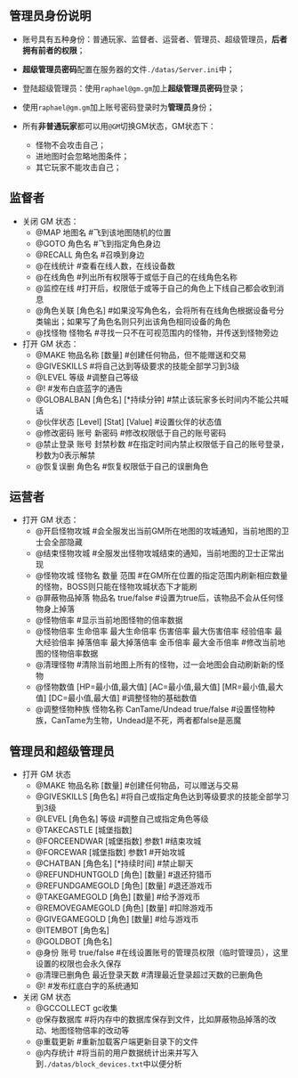 ## 管理员身份说明

- 账号具有五种身份：普通玩家、监督者、运营者、管理员、超级管理员，**后者拥有前者的权限**；

- **超级管理员密码**配置在服务器的文件` ./datas/Server.ini `中；

- 登陆超级管理员：使用` raphael@gm.gm `加上**超级管理员密码**登录；

- 使用` raphael@gm.gm `加上账号密码登录时为**管理员**身份；

- 所有**非普通玩家**都可以用` @GM `切换GM状态，GM状态下：
	- 怪物不会攻击自己；
	- 进地图时会忽略地图条件；
	- 其它玩家不能攻击自己；

## 监督者
- 关闭 GM 状态：
	- @MAP 地图名		#飞到该地图随机的位置
	- @GOTO 角色名		#飞到指定角色身边
	- @RECALL 角色名	#召唤到身边
	- @在线统计                  	#查看在线人数，在线设备数
	- @在线角色            	#列出所有权限等于或低于自己的在线角色名称
	- @监控在线			#打开后，权限低于或等于自己的角色上下线自己都会收到消息
	- @角色关联 [角色名]	#如果没写角色名，会将所有在线角色根据设备号分类输出；如果写了角色名则只列出该角色相同设备的角色
	- @找怪物 怪物名		#寻找一只不在可视范围内的怪物，并传送到怪物旁边
- 打开 GM 状态：
	- @MAKE 物品名称 [数量]	#创建任何物品，但不能赠送和交易
	- @GIVESKILLS        	#将自己达到等级要求的技能全部学习到3级
	- @LEVEL 等级       	#调整自己等级
	- @!  #发布白底蓝字的通告
	- @GLOBALBAN [角色名] [*持续分钟] #禁止该玩家多长时间内不能公共喊话
	- @伙伴状态 [Level] [Stat] [Value] #设置伙伴的状态值
	- @修改密码 账号 新密码        #修改权限低于自己的账号密码
	- @禁止登录 账号 封禁秒数    #在指定时间内禁止权限低于自己的账号登录，秒数为0表示解禁
	- @恢复误删 角色名                #恢复权限低于自己的误删角色

## 运营者
- 打开 GM 状态：
	- @开启怪物攻城                     	#会全服发出当前GM所在地图的攻城通知，当前地图的卫士会全部隐藏
	- @结束怪物攻城                     	#全服发出怪物攻城结束的通知，当前地图的卫士正常出现
	- @怪物攻城 怪物名 数量 范围   	#在GM所在位置的指定范围内刷新相应数量的怪物，BOSS则只能在怪物攻城状态下才能刷
	- @屏蔽物品掉落 物品名 true/false   #设置为true后，该物品不会从任何怪物身上掉落
	- @怪物倍率                            	#显示当前地图怪物的倍率数据
	- @怪物倍率 生命倍率 最大生命倍率 伤害倍率 最大伤害倍率 经验倍率 最大经验倍率 掉落倍率 最大掉落倍率 金币倍率 最大金币倍率   #修改当前地图的怪物倍率数据
	- @清理怪物                            	#清除当前地图上所有的怪物，过一会地图会自动刷新新的怪物
	- @怪物数值 [HP=最小值,最大值] [AC=最小值,最大值] [MR=最小值,最大值] [DC=最小值,最大值]   #调整怪物的基础数值
	- @调整怪物种族 怪物名称 CanTame/Undead true/false  #设置怪物种族，CanTame为生物，Undead是不死，两者都false是恶魔

## 管理员和超级管理员
- 打开 GM 状态
	- @MAKE 物品名称 [数量]		#创建任何物品，可以赠送与交易
	- @GIVESKILLS  [角色名]      	#将自己或指定角色达到等级要求的技能全部学习到3级
	- @LEVEL [角色名] 等级       		#调整自己或指定角色等级
	- @TAKECASTLE [城堡指数]
	- @FORCEENDWAR [城堡指数] 参数1       #结束攻城
	- @FORCEWAR [城堡指数]    参数1            #开始攻城
	- @CHATBAN [角色名] [*持续时间]		#禁止聊天
	- @REFUNDHUNTGOLD [角色] [数量]        #退还狩猎币
	- @REFUNDGAMEGOLD  [角色] [数量]       #退还游戏币
	- @TAKEGAMEGOLD  [角色] [数量]            #给予游戏币
	- @REMOVEGAMEGOLD [角色] [数量]       #扣除游戏币
	- @GIVEGAMEGOLD  [角色] [数量]              #给与游戏币
	- @ITEMBOT [角色名]
	- @GOLDBOT [角色名]
	- @身份 账号 true/false      #在线设置账号的管理员权限（临时管理员），这里设置的权限也会永久保存
	- @清理已删角色 最近登录天数  #清理最近登录超过天数的已删角色
	- @!  #发布红底白字的系统通知
- 关闭 GM 状态
	- @GCCOLLECT   gc收集
	- @保存数据库                        #将内存中的数据库保存到文件，比如屏蔽物品掉落的改动、地图怪物倍率的改动等
	- @重载更新                            #重新加载客户端更新目录下的文件
	- @内存统计                             #将当前的用户数据统计出来并写入到` ./datas/block_devices.txt `中以便分析


